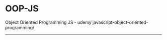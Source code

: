 # OOP-JS
Object Oriented Programming JS - udemy
javascript-object-oriented-programming/

---------------------